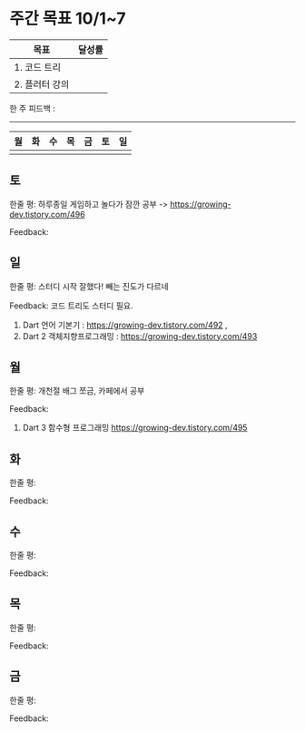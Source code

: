 # 주간 목표 10/1~7

| 목표 | 달성률 | 
|---|---|
| 1. 코드 트리 
| 2. 플러터 강의 

한 주 피드백 : 

---
| 월| 화 |수 |목 |금 | 토| 일
|---|---|---|---|---|---|---|
| | |

## 토

한줄 평: 하루종일 게임하고 놀다가 잠깐 공부 
-> https://growing-dev.tistory.com/496

Feedback: 

## 일

한줄 평: 스터디 시작 잘했다! 빼는 진도가 다르네 

Feedback: 코드 트리도 스터디 필요. 
1) Dart 언어 기본기 : https://growing-dev.tistory.com/492 , 
2) Dart 2 객체지향프로그래밍 : https://growing-dev.tistory.com/493 

## 월

한줄 평: 개천절 배그 쪼금, 카페에서 공부 

Feedback: 
1) Dart 3 함수형 프로그래밍 https://growing-dev.tistory.com/495

## 화

한줄 평: 

Feedback: 
 
## 수

한줄 평:

Feedback: 

## 목


한줄 평: 

Feedback: 

## 금

한줄 평: 

Feedback: 

